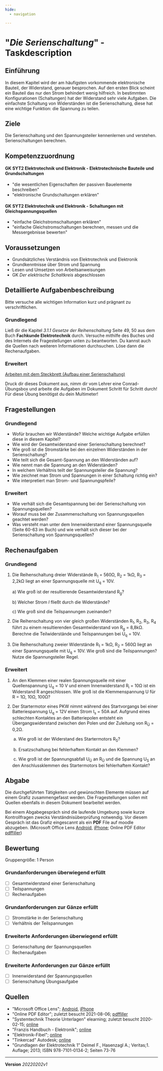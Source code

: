 ```yaml
---
hide:
  - navigation

---
```


# "*Die Serienschaltung*" - Taskdescription

## Einführung
In diesem Kapitel wird der am häufigsten vorkommende elektronische Bauteil, der Widerstand, genauer besprochen. Auf den ersten Blick scheint ein Bauteil das nur den Strom behindert wenig hilfreich. In bestimmten Konfigurationen (Schaltungen) hat der Widerstand sehr viele Aufgaben. Die einfachste Schaltung von Widerständen ist die Serienschaltung, diese hat eine wichtige Funktion: die Spannung zu teilen.

## Ziele
Die Serienschaltung und den Spannungsteiler kennenlernen und verstehen. Serienschaltungen berechnen.

## Kompetenzzuordnung

#### GK SYT2  Elektrotechnik und Elektronik - Elektrotechnische Bauteile und Grundschaltungen

* "die wesentlichen Eigenschaften der passiven Bauelemente beschreiben"
* "elektronische Grundschaltungen erklären"

#### GK SYT2  Elektrotechnik und Elektronik - Schaltungen mit Gleichspannungsquellen

* "einfache Gleichstromschaltungen erklären"
* "einfache Gleichstromschaltungen berechnen, messen und die Messergebnisse bewerten"

## Voraussetzungen

* Grundsätzliches Verständnis von Elektrotechnik und Elektronik
* Grundkenntnisse über Strom und Spannung
* Lesen und Umsetzen von Arbeitsanweisungen
* GK *Der elektrische Schaltkreis* abgeschlossen

## Detaillierte Aufgabenbeschreibung
Bitte versuche alle wichtigen Information kurz und prägnant zu verschriftlichen.

### Grundlegend

Ließ dir die Kapitel *3.1.1 Gesetze der Reihenschaltung* Seite 49, 50 aus dem Buch **Fachkunde Elektrotechnik** durch. Versuche mithilfe des Buches und des Internets die Fragestellungen unten zu beantworten. Du kannst auch die Quellen nach weiteren Informationen durchsuchen. Löse dann die Rechenaufgaben.

### Erweitert

[Arbeiten mit dem Steckbrett (Aufbau einer Serienschaltung)](https://github.com/TGM-HIT/syt-exercises/blob/main/docs/elektrotechnikUndElektronik_/sem02_Serienschaltung/SerienschaltungAmSteckbrett.pdf)

Druck dir dieses Dokument aus, nimm dir vom Lehrer eine Conrad-Übungsbox und arbeite die Aufgaben im Dokument Schritt für Schritt durch!
Für diese Übung benötigst du dein Multimeter!


## Fragestellungen

### Grundlegend

* Wofür brauchen wir Widerstände? Welche wichtige Aufgabe erfüllen diese in diesem Kapitel?
* Wie wird der Gesamtwiderstand einer Serienschaltung berechnet?
* Wie groß ist die Stromstärke bei den einzelnen Widerständen in der Serienschaltung?
* Wie teilt sich die Gesamt-Spannung an den Widerständen auf?
* Wie nennt man die Spannung an den Widerständen?
* In welchem Verhältnis teilt der Spannungsteiler die Spannung?
* Wie zeichnet man Strom und Spannungen in einer Schaltung richtig ein?
* Wie interpretiert man Strom- und Spannungspfeile?

### Erweitert

* Wie verhält sich die Gesamtspannung bei der Serienschaltung von Spannungsquellen?
* Worauf muss bei der Zusammenschaltung von Spannungsquellen geachtet werden?
* Was versteht man unter dem Innenwiderstand einer Spannungsquelle (Seite 60-63 im Buch) und wie verhält sich dieser bei der Serienschaltung von Spannungsquellen?

## Rechenaufgaben

### Grundlegend

1. Die Reihenschaltung dreier Widerstände R<sub>1</sub> = 560Ω, R<sub>2</sub> = 1kΩ, R<sub>3</sub> = 2,2kΩ liegt an einer Spannungsquelle mit U<sub>q</sub> = 10V. 

   a) Wie groß ist der resultierende Gesamtwiderstand R<sub>g</sub>?

   b) Welcher Strom *I* fließt durch die Widerstände?

   c) Wie groß sind die Teilspannungen zueinander?
   
2. Die Reihenschaltung von vier gleich großen Widerständen R<sub>1</sub>, R<sub>2</sub>, R<sub>3</sub>, R<sub>4</sub> führt zu einem resultierenden Gesamtwiderstand von R<sub>g</sub> = 8,8kΩ. Berechne die Teilwiderstände und Teilspannungen bei U<sub>q</sub> = 10V.

3. Die Reihenschaltung zweier Widerstände R<sub>1</sub> = 1kΩ, R<sub>2</sub> = 560Ω liegt an einer Spannungsquelle mit U<sub>q</sub> = 10V. Wie groß sind die Teilspannungen? Nutze die Spannungsteiler Regel.

### Erweitert

1. An den Klemmen einer realen Spannungsquelle mit einer Quellenspannung U<sub>q</sub> = 10 V und einem Innenwiderstand R<sub>i</sub> = 10Ω ist ein Widerstand R angeschlossen. Wie groß ist die Klemmenspannung U für R = 1Ω, 10Ω, 100Ω?

2. Der Startermotor eines PKW nimmt während des Startvorgangs bei einer Batteriespannung U<sub>q</sub> = 12V einen Strom I<sub>s</sub> = 50A auf. Aufgrund eines schlechten Kontaktes an den Batteriepolen entsteht ein Übergangswiderstand zwischen den Polen und der Zuleitung von R<sub>Ü</sub> = 0,2Ω.

   ​	a.	Wie groß ist der Widerstand des Startermotors R<sub>S</sub>?

   ​	b.	Ersatzschaltung bei fehlerhaftem Kontakt an den Klemmen?

   ​	c.	Wie groß ist der Spannungsabfall U<sub>Ü</sub> an R<sub>Ü</sub> und die Spannung U<sub>S</sub> an den Anschlussklemmen des Startermotors bei fehlerhaftem Kontakt?

## Abgabe
Die durchgeführten Tätigkeiten und gewünschten Elemente müssen auf einem Grafiz zusammengefasst werden. Die Fragestellungen sollen mit Quellen ebenfalls in diesem Dokument bearbeitet werden.

Bei einem Abgabegespräch sind die laufende Umgebung sowie kurze Kontrollfragen zwecks Verständnisüberprüfung notwendig. Vor diesem Gespräch ist das Grafiz eingescannt als ein **PDF** File auf moodle abzugeben. (Microsoft Office Lens [Android](https://play.google.com/store/apps/details?id=com.microsoft.office.officelens&hl=de_AT&gl=US), [iPhone](https://apps.apple.com/at/app/microsoft-office-lens-pdf-scan/id975925059); Online PDF Editor [pdffiller](https://www.pdffiller.com/de/))

## Bewertung
Gruppengröße: 1 Person
### Grundanforderungen **überwiegend erfüllt**
- [ ] Gesamtwiderstand einer Serienschaltung
- [ ] Teilspannungen
- [ ] Rechenaufgaben
### Grundanforderungen **zur Gänze erfüllt**
- [ ] Stromstärke in der Serienschaltung
- [ ] Verhältnis der Teilspannungen
### Erweiterte Anforderungen **überwiegend erfüllt**

- [ ] Serienschaltung der Spannungsquellen
- [ ] Rechenaufgaben

### Erweiterte Anforderungen **zur Gänze erfüllt**

- [ ] Innenwiderstand der Spannungsquellen
- [ ] Serienschaltung Übungsaufgabe

## Quellen
* "Microsoft Office Lens";  [Android](https://play.google.com/store/apps/details?id=com.microsoft.office.officelens&hl=de_AT&gl=US), [iPhone](https://apps.apple.com/at/app/microsoft-office-lens-pdf-scan/id975925059)
* "Online PDF Editor"; zuletzt besucht 2021-08-06; [pdffiller](https://www.pdffiller.com/de/)
* "Systemtechnik Theorie Unterlagen" elearning; zuletzt besucht 2020-02-15; [online](https://elearning.tgm.ac.at/course/view.php?id=199)
* "Franzis Handbuch - Elektronik"; [online](https://elearning.tgm.ac.at/pluginfile.php/9730/mod_resource/content/0/FranzisHandbuch-Elektronik.pdf)
* "Elektronik-Fibel"; [online](https://elearning.tgm.ac.at/pluginfile.php/9728/mod_resource/content/0/Elektronik-Fibel.pdf)
* "Tinkercad" Autodesk; [online](https://www.tinkercad.com/learn/circuits/lessons)
* "Grundlagen der Elektrotechnik 1" Deimel F., Hasenzagl A.; Veritas;1. Auflage; 2013; ISBN 978-7101-0134-2; Seiten 73-76

---
**Version** *20220202v1*